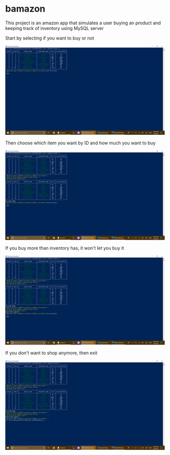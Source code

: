 # bamazon

This project is an amazon app that simulates a user buying an product and keeping track of inventory using MySQL server

Start by selecting if you want to buy or not

![To Buy or not to buy](images/screenshot5.png?raw=true)

Then choose which item you want by ID and how much you want to buy

![BUY IT](images/screenshot6.png)

If you buy more than inventory has, it won't let you buy it

![You-can't-buy-this](images/screenshot7.png)

If you don't want to shop anymore, then exit

![bye bye](images/screenshot8.png)